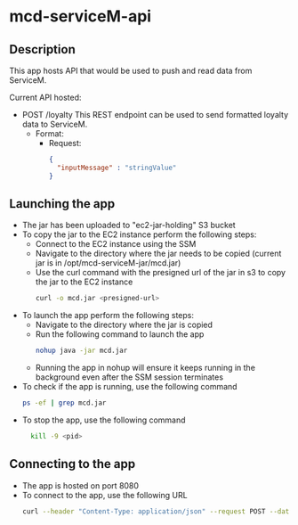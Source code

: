 # **mcd-serviceM-api**

## **Description**
This app hosts API that would be used to push and read data from ServiceM.

Current API hosted:
- POST /loyalty
    This REST endpoint can be used to send formatted loyalty data to ServiceM.
  - Format:
    - Request:
      ```json
      {
        "inputMessage" : "stringValue"
      }
      ```

## **Launching the app**
- The jar has been uploaded to "ec2-jar-holding" S3 bucket
- To copy the jar to the EC2 instance perform the following steps:
  - Connect to the EC2 instance using the SSM
  - Navigate to the directory where the jar needs to be copied (current jar is in /opt/mcd-serviceM-jar/mcd.jar)
  - Use the curl command with the presigned url of the jar in s3 to copy the jar to the EC2 instance
    ```bash
    curl -o mcd.jar <presigned-url>
    ```
- To launch the app perform the following steps:
  - Navigate to the directory where the jar is copied
  - Run the following command to launch the app
    ```bash
    nohup java -jar mcd.jar
    ```
  - Running the app in nohup will ensure it keeps running in the background even after the SSM session terminates
- To check if the app is running, use the following command
  ```bash
  ps -ef | grep mcd.jar
  ```
- To stop the app, use the following command
  ```bash
    kill -9 <pid>
    ```

## **Connecting to the app**
- The app is hosted on port 8080
- To connect to the app, use the following URL
  ```bash
  curl --header "Content-Type: application/json" --request POST --data '{"inputMessage":"serviceM input"}' http://<ec2-public-ip>:8080/loyalty
  ```

    
